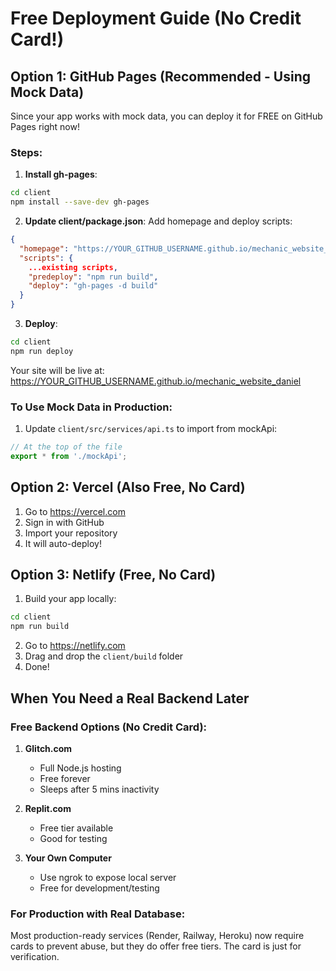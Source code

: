 # Free Deployment Guide (No Credit Card!)

## Option 1: GitHub Pages (Recommended - Using Mock Data)

Since your app works with mock data, you can deploy it for FREE on GitHub Pages right now!

### Steps:

1. **Install gh-pages**:
```bash
cd client
npm install --save-dev gh-pages
```

2. **Update client/package.json**:
Add homepage and deploy scripts:
```json
{
  "homepage": "https://YOUR_GITHUB_USERNAME.github.io/mechanic_website_daniel",
  "scripts": {
    ...existing scripts,
    "predeploy": "npm run build",
    "deploy": "gh-pages -d build"
  }
}
```

3. **Deploy**:
```bash
cd client
npm run deploy
```

Your site will be live at: https://YOUR_GITHUB_USERNAME.github.io/mechanic_website_daniel

### To Use Mock Data in Production:

1. Update `client/src/services/api.ts` to import from mockApi:
```typescript
// At the top of the file
export * from './mockApi';
```

## Option 2: Vercel (Also Free, No Card)

1. Go to https://vercel.com
2. Sign in with GitHub
3. Import your repository
4. It will auto-deploy!

## Option 3: Netlify (Free, No Card)

1. Build your app locally:
```bash
cd client
npm run build
```

2. Go to https://netlify.com
3. Drag and drop the `client/build` folder
4. Done!

## When You Need a Real Backend Later

### Free Backend Options (No Credit Card):

1. **Glitch.com**
   - Full Node.js hosting
   - Free forever
   - Sleeps after 5 mins inactivity

2. **Replit.com**
   - Free tier available
   - Good for testing

3. **Your Own Computer**
   - Use ngrok to expose local server
   - Free for development/testing

### For Production with Real Database:
Most production-ready services (Render, Railway, Heroku) now require cards to prevent abuse, but they do offer free tiers. The card is just for verification.
